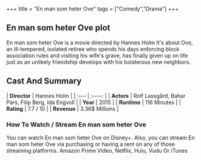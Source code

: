 +++
title = "En man som heter Ove"
tags = ["Comedy","Drama"]
+++
## En man som heter Ove plot
En man som heter Ove is a movie directed by Hannes Holm It's about Ove, an ill-tempered, isolated retiree who spends his days enforcing block association rules and visiting his wife's grave, has finally given up on life just as an unlikely friendship develops with his boisterous new neighbors.
## Cast And Summary
| **Director**      | Hannes Holm |
    | :---        |    :----:   |
    |  **Actors** | Rolf Lassgård, Bahar Pars, Filip Berg, Ida Engvoll |
    | **Year**   | 2015    |
    |  **Runtime** | 116 Minutes |
    |  **Rating** | 7.7 / 10 | 
    |  **Revenue** | 3.36$ Millions |
### How To Watch / Stream En man som heter Ove
You can watch En man som heter Ove on Disney+.
Also, you can stream En man som heter Ove via purchasing or having a rent on any of those streaming platforms.
Amazon Prime Video, Netflix, Hulu, Vudu Or iTunes